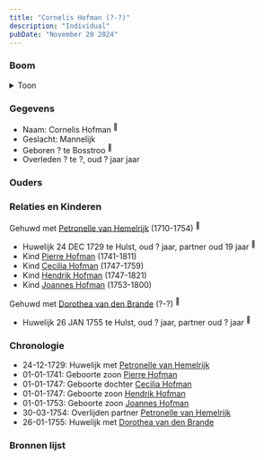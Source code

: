 ```yaml
---
title: "Cornelis Hofman (?-?)"
description: "Individual"
pubDate: "November 20 2024"
---
```


### Boom
<details><summary>Toon</summary>

![test](https://www.plantuml.com/plantuml/svg/bPHHRzem4CVV_IbEvM5FI0b9bWKXMg0mLcqJwhQdQK9ESWKlZeriTuXLVFVT80KQq9gz9Rxxsp__VNStrd7Z7al9R27KYXjUGigpOc7qeyf7Mce3pd1bAOJAiQN84J9XCedxRonNRWCbbYaQkr-o3WrgjraXEzaraznQU680CDGcH_DrAR92eRMzNic5wlSXO5l6ti1iTvHbR2-v6ccZK0eBK_rGSdK5tC87p_F210xIrZYOH9CXxV_q853cM-XrKvvkvgbsJcAt3zTqhBNEQ7sIOej7AUTSvVFCK3JLnBFBlVwBKfq_Gr8HWKJunHLCiKHfnC_Y019v0At9S1oCWty0-B7lmKTUsZKYtVzrYi23JuDxqaNXgMxxpDNhhZ7FXLfGRYU4s_68SZl93cj2M7uCBIaMIxSXThqcj8Dq9j0Oh1iQHT30I3yEVL8gXqfOs-0UVWS6tzw3_yv_eJl0Z30JKl0pch2Pgs5Ch_KgH2U0mMndPdBHp2cgt8ZY329kQ4dyNvOay6Ky8qSwbnsvqrnHubd1UyrWeW3kDKf4r-1nOhWRV2OKptk9KdLOkrtL4gig_RXGrLYxgftQVrZxh-M77gjAhlsTfaQEwiT1MBr-FL0XnFK0RVLitAqssYsHxngLCc18iol7utC6JMgAHWNAtuYowQIur91lzxx6KNHioEIy8Mis9wp2F2wm6ofDcj1_0000)
</details>

### Gegevens
- Naam: Cornelis Hofman <sup><a href="../s00068/" style="text-decoration:none" title="Overlijden Jean Hofman 17-1-1800">:link:</a></sup>
- Geslacht: Mannelijk
- Geboren ? te Bosstroo <sup><a href="../s00070/" style="text-decoration:none" title="Huwelijk Kornelis Hofman en Pieternella van Amerijk 24-12-1729">:link:</a></sup>
- Overleden ? te ?, oud ? jaar jaar 

### Ouders

### Relaties en Kinderen

Gehuwd met [Petronelle van Hemelrijk](../i00050/) (1710-1754) <sup><a href="../s00070/" style="text-decoration:none" title="Huwelijk Kornelis Hofman en Pieternella van Amerijk 24-12-1729">:link:</a></sup>
- Huwelijk 24 DEC 1729 te Hulst, oud ? jaar, partner oud 19 jaar <sup><a href="../s00070/" style="text-decoration:none" title="Huwelijk Kornelis Hofman en Pieternella van Amerijk 24-12-1729">:link:</a></sup>
- Kind [Pierre Hofman](../i00055/) (1741-1811)
- Kind [Cecilia Hofman](../i00054/) (1747-1759)
- Kind [Hendrik Hofman](../i00057/) (1747-1821)
- Kind [Joannes Hofman](../i00040/) (1753-1800)

Gehuwd met [Dorothea van den Brande](../i00053/) (?-?) <sup><a href="../s00072/" style="text-decoration:none" title="Huwelijk Cornelis Hofman en Dorothea van den Brande 26-01-1755">:link:</a></sup>
- Huwelijk 26 JAN 1755 te Hulst, oud ? jaar, partner oud ? jaar <sup><a href="../s00072/" style="text-decoration:none" title="Huwelijk Cornelis Hofman en Dorothea van den Brande 26-01-1755">:link:</a></sup>

### Chronologie
- 24-12-1729: Huwelijk met [Petronelle van Hemelrijk](../i00050/)
- 01-01-1741: Geboorte zoon [Pierre Hofman](../i00055/)
- 01-01-1747: Geboorte dochter [Cecilia Hofman](../i00054/)
- 01-01-1747: Geboorte zoon [Hendrik Hofman](../i00057/)
- 01-01-1753: Geboorte zoon [Joannes Hofman](../i00040/)
- 30-03-1754: Overlijden partner [Petronelle van Hemelrijk](../i00050/)
- 26-01-1755: Huwelijk met [Dorothea van den Brande](../i00053/)

### Bronnen lijst